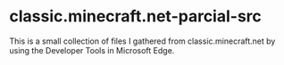 # classic.minecraft.net-parcial-src
This is a small collection of files I gathered from classic.minecraft.net by using the Developer Tools in Microsoft Edge.
